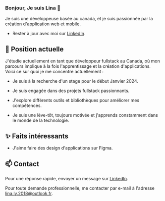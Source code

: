 ### Bonjour, Je suis Lina 👋 

Je suis une développeuse basée au canada, et je suis passionnée par la création d'application web et mobile.


- Rester à jour avec moi sur  [LinkedIn](https://www.linkedin.com/in/linatechdev).

## 🔭 Position actuelle

J'étudie actuellement en tant que développeur fullstack au Canada, où mon parcours implique à la fois l'apprentissage et la création d'applications. Voici ce sur quoi je me concentre actuellement :

- Je suis à la recherche d'un stage pour le début Janvier 2024.

- Je suis engagée dans des projets fullstack passionnants.

- J'explore différents outils et bibliothèques pour améliorer mes compétences.

- Je suis une lève-tôt, toujours motivée et j'apprends constamment dans le monde de la technologie.

## ✨ Faits intéressants

- J'aime faire des design d'applications sur Figma.

## 📫 Contact

 Pour une réponse rapide, envoyer un message sur [LinkedIn](https://www.linkedin.com/in/linatechdev). 
 
Pour toute demande professionnelle, me contacter par e-mail à l'adresse [lina.ly.2018@outlook.fr](mailto:lina.ly.2018@outlook.fr). 
